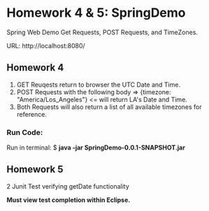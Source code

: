 # Homework 4 & 5: SpringDemo
Spring Web Demo Get Requests, POST Requests, and TimeZones.

URL: http://localhost:8080/

## Homework 4

1. GET Reuqests return to browser the UTC Date and Time.
2. POST Requests with the following body =>  {timezone: "America/Los_Angeles"} <= will return LA's Date and Time.
3. Both Requests will also return a list of all available timezones for reference.


### Run Code:
Run in terminal: $ **java -jar SpringDemo-0.0.1-SNAPSHOT.jar**


## Homework 5

2 Junit Test verifying getDate functionality

**Must view test completion within Eclipse.**
